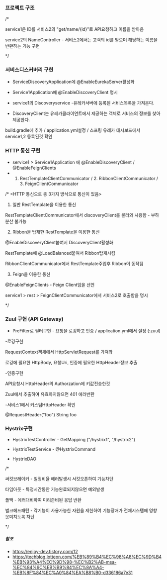 ### 프로젝트 구조
/*

service1은 ID를 서비스2의 "get/name/{id}"로 API요청하고 이름을 받아옴

service2의 NameController - 서비스2에서는 고객의 id를  받으며 해당하는 이름을 반환하는 기능 구현 

*/


### 서비스디스커버리 구현
- ServiceDiscoveryApplication에 @EnableEurekaServer활성화

- Service1Application에 @EnableDiscoveryClient 명시

- service1의 Discoveryservice -유레카서버에 등록된 서비스목록을 가져온다. 

- DiscoveryClient는 유레카클라이언트에서 제공하는 객체로 서비스의 정보를 찾아 제공한다.

build.gradle에 추가 / application.yml설정 / 스프링 유레카 대시보드에서 service1,2 등록된것 확인


 
### HTTP 통신 구현
- service1 > Service1Application 에 @EnableDiscoveryClient / @EnableFeignClients
- 1. RestTemplateClientCommunicator / 2. RibbonClientCommunicator / 3. FeignClientCommunicator

/* 
<HTTP 통신으로 총 3가지 방식으로 통신이 있음>

1) 일반 RestTemplate을 이용한 통신

RestTemplateClientCommunicator에서 discoveryClient를 불러와 사용함 - 부하분산 불가능

2) Ribbon을 탑재한 RestTemplate을 이용한 통신
   
@EnableDiscoveryClient붙여서 DiscoveryClient활성화 

RestTemplate에 @LoadBalanced붙여서 Ribbon탑재시킴

RibbonClientCommunicator에서 RestTemplate주입후 Ribbon이 동작됨

3) Feign을 이용한 통신
   
@EnableFeignClients - Feign Client임을 선언 

service1 > rest > FeignClientCommunicator에서 서비스2로 호출함을 명시

*/ 



### Zuul 구현 (API Gateway)
- PreFilter로 필터구현 - 요청을 로깅하고 인증  / application.yml에서 설정 (:zuul)

-로깅구현

 RequestContext객체에서 HttpServletRequest를 가져와
 
 로깅에 필요한 HttpBody, 요청Uri, 인증에 필요한 HttpHeader정보 추출
 
-인증구현

 API요청시 HttpHeader의 Authorzation에 키값전송한것
 
 Zuul에서 추출하여 유효하지않으면 401 에러반환
 
-서비스1에서 커스텀HttpHeader 확인

 @RequestHeader("foo") String foo



### Hystrix구현
- HystrixTestController - GetMapping ("/hystrix1", "/hystrix2")

- HystrixTestService -  @HystrixCommand

- HystrixDAO

/*

써킷브레이커 - 일정비율 에러발생시 서킷오픈하여 기능차단

타임아웃 - 특정시간동안 기능완료되지않으면 예외발생 

폴백 - 에러대비하여 미리준비된 응답 반환

벌크헤드패턴 - 각기능이 사용가능한 자원을 제한하여 기능장애가 전체시스템에 영향 못미치도록 차단

*/



##### 참조
- https://enjoy-dev.tistory.com/12
- https://techblog.lotteon.com/%EB%89%B4%EC%98%A8%EC%9D%B4%EB%93%A4%EC%9D%98-%EC%B2%AB-msa-%EC%84%9C%EB%B9%84%EC%8A%A4-%EB%8F%84%EC%A0%84%EA%B8%B0-d336186a7e31






















